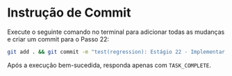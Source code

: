 # Instrução de Commit

Execute o seguinte comando no terminal para adicionar todas as mudanças e criar um commit para o Passo 22:

```bash
git add . && git commit -m "test(regression): Estágio 22 - Implementar Golden Master Testing"
```

Após a execução bem-sucedida, responda apenas com `TASK_COMPLETE`.